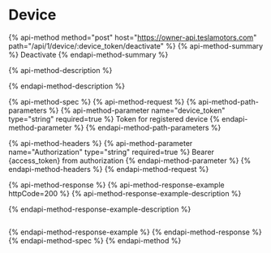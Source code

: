 # Device

{% api-method method="post" host="https://owner-api.teslamotors.com" path="/api/1/device/:device\_token/deactivate" %}
{% api-method-summary %}
Deactivate
{% endapi-method-summary %}

{% api-method-description %}

{% endapi-method-description %}

{% api-method-spec %}
{% api-method-request %}
{% api-method-path-parameters %}
{% api-method-parameter name="device\_token" type="string" required=true %}
Token for registered device
{% endapi-method-parameter %}
{% endapi-method-path-parameters %}

{% api-method-headers %}
{% api-method-parameter name="Authorization" type="string" required=true %}
Bearer {access\_token} from authorization
{% endapi-method-parameter %}
{% endapi-method-headers %}
{% endapi-method-request %}

{% api-method-response %}
{% api-method-response-example httpCode=200 %}
{% api-method-response-example-description %}

{% endapi-method-response-example-description %}

```text

```
{% endapi-method-response-example %}
{% endapi-method-response %}
{% endapi-method-spec %}
{% endapi-method %}

